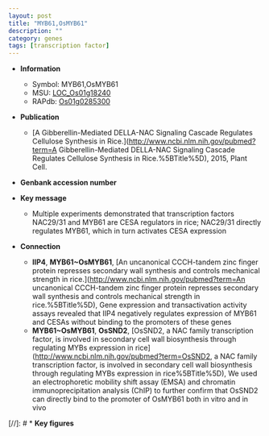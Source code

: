 ```yaml
---
layout: post
title: "MYB61,OsMYB61"
description: ""
category: genes
tags: [transcription factor]
---
```


* **Information**  
    + Symbol: MYB61,OsMYB61  
    + MSU: [LOC_Os01g18240](http://rice.plantbiology.msu.edu/cgi-bin/ORF_infopage.cgi?orf=LOC_Os01g18240)  
    + RAPdb: [Os01g0285300](http://rapdb.dna.affrc.go.jp/viewer/gbrowse_details/irgsp1?name=Os01g0285300)  

* **Publication**  
    + [A Gibberellin-Mediated DELLA-NAC Signaling Cascade Regulates Cellulose Synthesis in Rice.](http://www.ncbi.nlm.nih.gov/pubmed?term=A Gibberellin-Mediated DELLA-NAC Signaling Cascade Regulates Cellulose Synthesis in Rice.%5BTitle%5D), 2015, Plant Cell.

* **Genbank accession number**  

* **Key message**  
    + Multiple experiments demonstrated that transcription factors NAC29/31 and MYB61 are CESA regulators in rice; NAC29/31 directly regulates MYB61, which in turn activates CESA expression

* **Connection**  
    + __IIP4__, __MYB61~OsMYB61__, [An uncanonical CCCH-tandem zinc finger protein represses secondary wall synthesis and controls mechanical strength in rice.](http://www.ncbi.nlm.nih.gov/pubmed?term=An uncanonical CCCH-tandem zinc finger protein represses secondary wall synthesis and controls mechanical strength in rice.%5BTitle%5D),  Gene expression and transactivation activity assays revealed that IIP4 negatively regulates expression of MYB61 and CESAs without binding to the promoters of these genes
    + __MYB61~OsMYB61__, __OsSND2__, [OsSND2, a NAC family transcription factor, is involved in secondary cell wall biosynthesis through regulating MYBs expression in rice](http://www.ncbi.nlm.nih.gov/pubmed?term=OsSND2, a NAC family transcription factor, is involved in secondary cell wall biosynthesis through regulating MYBs expression in rice%5BTitle%5D), We used an electrophoretic mobility shift assay (EMSA) and chromatin immunoprecipitation analysis (ChIP) to  further confirm that OsSND2 can directly bind to the promoter of OsMYB61 both in  vitro and in vivo

[//]: # * **Key figures**  


